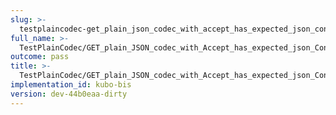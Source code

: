 ```yaml
---
slug: >-
  testplaincodec-get_plain_json_codec_with_accept_has_expected_json_content-type_and_body_as-is-body
full_name: >-
  TestPlainCodec/GET_plain_JSON_codec_with_Accept_has_expected_json_Content-Type_and_body_as-is/Body
outcome: pass
title: >-
  TestPlainCodec/GET_plain_JSON_codec_with_Accept_has_expected_json_Content-Type_and_body_as-is/Body
implementation_id: kubo-bis
version: dev-44b0eaa-dirty
---
```


